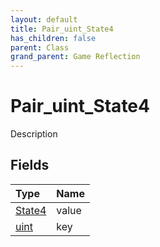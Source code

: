```yaml
---
layout: default
title: Pair_uint_State4
has_children: false
parent: Class
grand_parent: Game Reflection
---
```

# Pair_uint_State4
Description 

## Fields

| Type | Name |
|:----------|:--------------|
| [State4](/riftbreaker-wiki/docs/game-reflection/components/state4/) | value |
| [uint](/riftbreaker-wiki/docs/game-reflection/components/uint/) | key |

